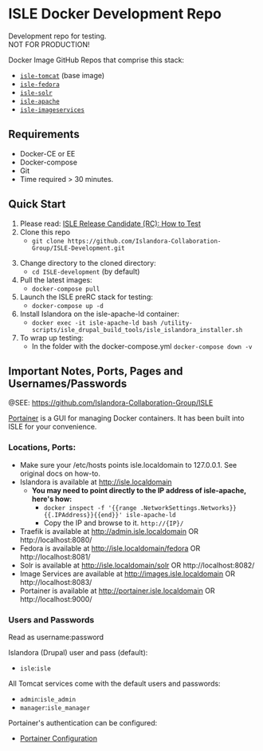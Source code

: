# ISLE Docker Development Repo
Development repo for testing.  
NOT FOR PRODUCTION!

Docker Image GitHub Repos that comprise this stack: 
 - [`isle-tomcat`](https://github.com/Islandora-Collaboration-Group/isle-tomcat/) (base image)
 - [`isle-fedora`](https://github.com/Islandora-Collaboration-Group/isle-fedora/)
 - [`isle-solr`](https://github.com/Islandora-Collaboration-Group/isle-solr/)
 - [`isle-apache`](https://github.com/Islandora-Collaboration-Group/isle-apache/)
 - [`isle-imageservices`](https://github.com/Islandora-Collaboration-Group/isle-imageservices/)

## Requirements  
* Docker-CE or EE
* Docker-compose
* Git
* Time required > 30 minutes.

## Quick Start
1. Please read: [ISLE Release Candidate (RC): How to Test](https://docs.google.com/document/d/1VUiI_bXo6SLqqUjmInVjBg3-cs40Vj7I_92txjFUoQg/edit#heading=h.1e4943m60lsh)
2. Clone this repo <!-- OR wget the docker-compose.yml -->
    - `git clone https://github.com/Islandora-Collaboration-Group/ISLE-Development.git` 
    <!-- - `wget https://github.com/Islandora-Collaboration-Group/ISLE-Development/blob/development/docker-compose.yml` -->
<!-- 1. Clone this repository recursively. In terminal:
    - `git clone --recurse-submodules https://github.com/Islandora-Collaboration-Group/ISLE-Development.git`
2. Change directory to the cloned directory:
    - `cd ISLE-development` (by default)
3. Build the tomcat-base image locally:
    - `docker build -t isle-tomcat:latest --rm images/isle-tomcat/` 
4. When isle-tomcat is complete, build the rest of the refactored stack:
    - `docker-compose build` -->
3. Change directory to the cloned directory:
    - `cd ISLE-development` (by default)
    <!-- - create a folder and move the docker-compose.yml there! -->
4. Pull the latest images:
    - `docker-compose pull`
5. Launch the ISLE preRC stack for testing:
    - `docker-compose up -d`
6. Install Islandora on the isle-apache-ld container:
    - `docker exec -it isle-apache-ld bash /utility-scripts/isle_drupal_build_tools/isle_islandora_installer.sh`
7. To wrap up testing:
    - In the folder with the docker-compose.yml `docker-compose down -v`


## Important Notes, Ports, Pages and Usernames/Passwords
@SEE: https://github.com/Islandora-Collaboration-Group/ISLE  

[Portainer](https://portainer.io/) is a GUI for managing Docker containers. It has been built into ISLE for your convenience.

### Locations, Ports:
* Make sure your /etc/hosts points isle.localdomain to 127.0.0.1. See original docs on how-to.
* Islandora is available at http://isle.localdomain
  * **You may need to point directly to the IP address of isle-apache, here's how:**
    - `docker inspect -f '{{range .NetworkSettings.Networks}}{{.IPAddress}}{{end}}' isle-apache-ld`
    - Copy the IP and browse to it.  `http://{IP}/`
* Traefik is available at http://admin.isle.localdomain OR http://localhost:8080/
* Fedora is available at http://isle.localdomain/fedora OR http://localhost:8081/
* Solr is available at http://isle.localdomain/solr OR http://localhost:8082/
* Image Services are available at http://images.isle.localdomain OR http://localhost:8083/
* Portainer is available at http://portainer.isle.localdomain OR http://localhost:9000/

### Users and Passwords
Read as username:password

Islandora (Drupal) user and pass (default):
 * `isle`:`isle`

All Tomcat services come with the default users and passwords:
* `admin`:`isle_admin`
* `manager`:`isle_manager`

Portainer's authentication can be configured: 
* [Portainer Configuration](https://portainer.readthedocs.io/en/stable/configuration.html)
